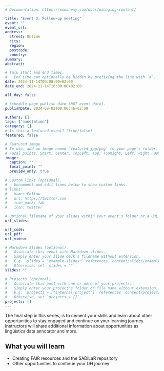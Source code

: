 ```yaml
---
# Documentation: https://wowchemy.com/docs/managing-content/

title: "Event 3: Follow-up meeting"
event: ""
event_url: 
address:
  street: Online
  city:
  region:
  postcode:
  country:
summary: 
abstract: 

# Talk start and end times.
#   End time can optionally be hidden by prefixing the line with `#`.
date: 2024-11-14T09:00:00+02:00
date_end: 2024-11-14T16:00:00+02:00

all_day: false

# Schedule page publish date (NOT event date).
publishDate: 2024-08-02T00:00:46+02:00

authors: []
tags: ["annotation"]
category: []
# Is this a featured event? (true/false)
featured: false

# Featured image
# To use, add an image named `featured.jpg/png` to your page's folder. 
# Focal points: Smart, Center, TopLeft, Top, TopRight, Left, Right, BottomLeft, Bottom, BottomRight.
image:
  caption: ""
  focal_point: ""
  preview_only: true

# Custom links (optional).
#   Uncomment and edit lines below to show custom links.
# links:
# - name: Follow
#   url: https://twitter.com
#   icon_pack: fab
#   icon: twitter

# Optional filename of your slides within your event's folder or a URL.
url_slides:

url_code:
url_pdf: 
url_video: 

# Markdown Slides (optional).
#   Associate this event with Markdown slides.
#   Simply enter your slide deck's filename without extension.
#   E.g. `slides = "example-slides"` references `content/slides/example-slides.md`.
#   Otherwise, set `slides = ""`.
slides: ""

# Projects (optional).
#   Associate this post with one or more of your projects.
#   Simply enter your project's folder or file name without extension.
#   E.g. `projects = ["internal-project"]` references `content/project/deep-learning/index.md`.
#   Otherwise, set `projects = []`.
projects: []
---
```


The final step in this series, is to cement your skills and learn about other opportunities to stay engaged and continue on your learning journey. Instructors will share additional information about opportunities as linguistics data annotator and more.



## What you will learn

- Creating FAIR resources and the SADiLaR repository
- Other opportunities to continue your DH journey